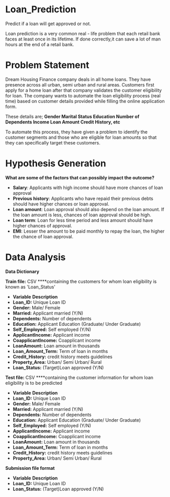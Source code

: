 # Loan_Prediction
Predict if a loan will get approved or not.


Loan prediction is a very common real - life problem that each retail bank faces at least once in its lifetime. 
If done correctly,it can save a lot of man hours at the end of a retail bank.

# Problem Statement
Dream Housing Finance company deals in all home loans. They have presence across all urban, semi urban and rural areas. Customers first apply for a home loan after that company validates the customer eligibility for loan. The company wants to automate the loan eligibility process (real time) based on customer details provided while filling the online application form. 

These details are;
**Gender
Marital Status
Education
Number of Dependents
Income
Loan Amount
Credit History, etc**

To automate this process, they have given a problem to identify the customer segments and those who are eligible for loan amounts so that they can specifically target these customers.

# Hypothesis Generation
**What are some of the factors that can possibly impact the outcome?**
- **Salary**: Applicants with high income should have more chances of loan approval
- **Previous history**: Applicants who have repaid their previous debts should have higher chances or loan approval.
- **Loan amount**: Loan approval should also depend on the loan amount. If the loan amount is less, chances of loan approval should be high.
- **Loan term**: Loan for less time period and less amount should have higher chances of approval.
- **EMI**: Lesser the amount to be paid monthly to repay the loan, the higher the chance of loan approval.

# Data Analysis
**Data Dictionary**

**Train file:** CSV ****containing the customers for whom loan eligibility is known as 'Loan_Status'

- **Variable**                 	    **Description**
- **Loan_ID:**                       	Unique Loan ID
- **Gender:**	                        Male/ Female
- **Married:**	                      Applicant married (Y/N)
- **Dependents:**	                    Number of dependents
- **Education:**	                    Applicant Education (Graduate/ Under Graduate)
- **Self_Employed:**	                Self employed (Y/N)
- **ApplicantIncome:**	              Applicant income
- **CoapplicantIncome:**	            Coapplicant income
- **LoanAmount:**	                    Loan amount in thousands
- **Loan_Amount_Term:**	              Term of loan in months
- **Credit_History:**	                credit history meets guidelines
- **Property_Area:**	                Urban/ Semi Urban/ Rural
- **Loan_Status:**                    (Target)Loan approved (Y/N)


**Test file:** CSV ****containing the customer information for whom loan eligibility is to be predicted

- **Variable**                 	    **Description**
- **Loan_ID:**                       	Unique Loan ID
- **Gender:**	                        Male/ Female
- **Married:**	                      Applicant married (Y/N)
- **Dependents:**	                    Number of dependents
- **Education:**	                    Applicant Education (Graduate/ Under Graduate)
- **Self_Employed:**	                Self employed (Y/N)
- **ApplicantIncome:**	              Applicant income
- **CoapplicantIncome:**	            Coapplicant income
- **LoanAmount:**	                    Loan amount in thousands
- **Loan_Amount_Term:**	              Term of loan in months
- **Credit_History:**	                credit history meets guidelines
- **Property_Area:**	                Urban/ Semi Urban/ Rural


**Submission file format**

- **Variable**                 	    **Description**
- **Loan_ID:**                       	Unique Loan ID
- **Loan_Status:**                    (Target)Loan approved (Y/N)
